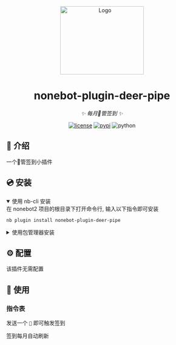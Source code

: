 <div align="center">
  <a href="https://v2.nonebot.dev/store"><img src="./assets/deerpipe.jpg" width="220" height="180" alt="Logo"></a>
</div>

<div align="center">

# nonebot-plugin-deer-pipe

_✨ 每月🦌管签到 ✨_

<a href="./LICENSE"><img src="https://img.shields.io/github/license/SamuNatsu/nonebot-plugin-deer-pipe.svg" alt="license"></a>
<a href="https://pypi.python.org/pypi/nonebot-plugin-deer-pipe"><img src="https://img.shields.io/pypi/v/nonebot-plugin-deer-pipe.svg" alt="pypi"></a>
<img src="https://img.shields.io/badge/python-3.10+-blue.svg" alt="python">

</div>

## 📖 介绍

一个🦌管签到小插件

## 💿 安装

<details open>
<summary>使用 nb-cli 安装</summary>
在 nonebot2 项目的根目录下打开命令行, 输入以下指令即可安装

    nb plugin install nonebot-plugin-deer-pipe

</details>

<details>
<summary>使用包管理器安装</summary>
在 nonebot2 项目的插件目录下, 打开命令行, 根据你使用的包管理器, 输入相应的安装命令
<details>
<summary>pip</summary>

    pip install nonebot-plugin-deer-pipe

</details>
<details>
<summary>pdm</summary>

    pdm add nonebot-plugin-deer-pipe

</details>
<details>
<summary>poetry</summary>

    poetry add nonebot-plugin-deer-pipe

</details>
<details>
<summary>conda</summary>

    conda install nonebot-plugin-deer-pipe

</details>

打开 nonebot2 项目根目录下的 `pyproject.toml` 文件, 在 `[tool.nonebot]` 部分追加写入

    plugins = ["nonebot_plugin_deer_pipe"]

</details>

## ⚙️ 配置

该插件无需配置

## 🎉 使用
### 指令表

发送一个 `🦌` 即可触发签到

签到每月自动刷新
